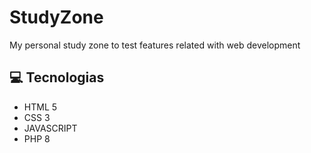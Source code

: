 # StudyZone
My personal study zone to test features related with web development
## 💻 Tecnologias
* HTML 5
* CSS 3
* JAVASCRIPT
* PHP 8
